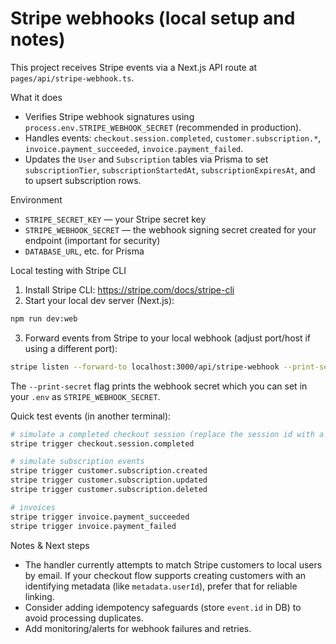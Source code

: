 # Stripe webhooks (local setup and notes)

This project receives Stripe events via a Next.js API route at `pages/api/stripe-webhook.ts`.

What it does
- Verifies Stripe webhook signatures using `process.env.STRIPE_WEBHOOK_SECRET` (recommended in production).
- Handles events: `checkout.session.completed`, `customer.subscription.*`, `invoice.payment_succeeded`, `invoice.payment_failed`.
- Updates the `User` and `Subscription` tables via Prisma to set `subscriptionTier`, `subscriptionStartedAt`, `subscriptionExpiresAt`, and to upsert subscription rows.

Environment
- `STRIPE_SECRET_KEY` — your Stripe secret key
- `STRIPE_WEBHOOK_SECRET` — the webhook signing secret created for your endpoint (important for security)
- `DATABASE_URL`, etc. for Prisma

Local testing with Stripe CLI
1. Install Stripe CLI: https://stripe.com/docs/stripe-cli
2. Start your local dev server (Next.js):

```bash
npm run dev:web
```

3. Forward events from Stripe to your local webhook (adjust port/host if using a different port):

```bash
stripe listen --forward-to localhost:3000/api/stripe-webhook --print-secret
```

The `--print-secret` flag prints the webhook secret which you can set in your `.env` as `STRIPE_WEBHOOK_SECRET`.

Quick test events (in another terminal):

```bash
# simulate a completed checkout session (replace the session id with a real test session if needed)
stripe trigger checkout.session.completed

# simulate subscription events
stripe trigger customer.subscription.created
stripe trigger customer.subscription.updated
stripe trigger customer.subscription.deleted

# invoices
stripe trigger invoice.payment_succeeded
stripe trigger invoice.payment_failed
```

Notes & Next steps
- The handler currently attempts to match Stripe customers to local users by email. If your checkout flow supports creating customers with an identifying metadata (like `metadata.userId`), prefer that for reliable linking.
- Consider adding idempotency safeguards (store `event.id` in DB) to avoid processing duplicates.
- Add monitoring/alerts for webhook failures and retries.

